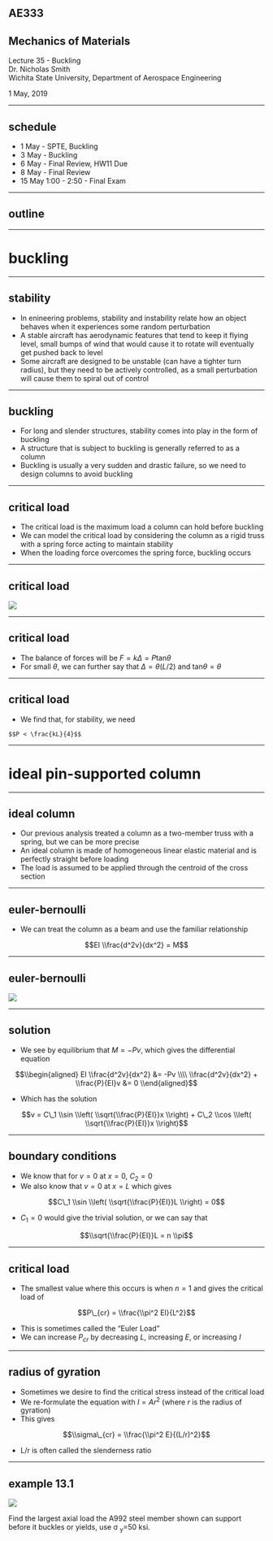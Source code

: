 ## AE333
## Mechanics of Materials
Lecture 35 - Buckling<br/>
Dr. Nicholas Smith<br/>
Wichita State University, Department of Aerospace Engineering

1 May, 2019

----

## schedule

- 1 May - SPTE, Buckling
- 3 May - Buckling
- 6 May - Final Review, HW11 Due
- 8 May - Final Review
- 15 May 1:00 - 2:50 - Final Exam


----
## outline

---
# buckling

----
## stability

-   In enineering problems, stability and instability relate how an object behaves when it experiences some random perturbation
-   A stable aircraft has aerodynamic features that tend to keep it flying level, small bumps of wind that would cause it to rotate will eventually get pushed back to level
-   Some aircraft are designed to be unstable (can have a tighter turn radius), but they need to be actively controlled, as a small perturbation will cause them to spiral out of control

----
## buckling

-   For long and slender structures, stability comes into play in the form of buckling
-   A structure that is subject to buckling is generally referred to as a column
-   Buckling is usually a very sudden and drastic failure, so we need to design columns to avoid buckling

----
## critical load

-   The critical load is the maximum load a column can hold before buckling
-   We can model the critical load by considering the column as a rigid truss with a spring force acting to maintain stability
-   When the loading force overcomes the spring force, buckling occurs

----
## critical load

![](..\images\buckling-truss.jpg)

----
## critical load

-   The balance of forces will be
    *F* = *kΔ* = *P*tan*θ*
-   For small *θ*, we can further say that *Δ* = *θ*(*L*/2) and tan*θ* = *θ*

----
## critical load

-   We find that, for stability, we need

`$$P < \frac{kL}{4}$$`

---
# ideal pin-supported column

----
## ideal column

-   Our previous analysis treated a column as a two-member truss with a spring, but we can be more precise
-   An ideal column is made of homogeneous linear elastic material and is perfectly straight before loading
-   The load is assumed to be applied through the centroid of the cross section

----
## euler-bernoulli

-   We can treat the column as a beam and use the familiar relationship

$$EI \\frac{d^2v}{dx^2} = M$$

----
## euler-bernoulli

![](..\images\column-fbd.jpg)

----
## solution

-   We see by equilibrium that *M* = −*Pv*, which gives the differential equation

$$\\begin{aligned}
  EI \\frac{d^2v}{dx^2} &= -Pv \\\\
  \\frac{d^2v}{dx^2} + \\frac{P}{EI}v &= 0
\\end{aligned}$$

-   Which has the solution

$$v = C\_1 \\sin \\left( \\sqrt{\\frac{P}{EI}}x \\right) + C\_2 \\cos \\left( \\sqrt{\\frac{P}{EI}}x \\right)$$

----
## boundary conditions

-   We know that for *v* = 0 at *x* = 0, *C*<sub>2</sub> = 0
-   We also know that *v* = 0 at *x* = *L* which gives

$$C\_1 \\sin \\left( \\sqrt{\\frac{P}{EI}}L \\right) = 0$$

-   *C*<sub>1</sub> = 0 would give the trivial solution, or we can say that

$$\\sqrt{\\frac{P}{EI}}L = n \\pi$$

----
## critical load

-   The smallest value where this occurs is when *n* = 1 and gives the critical load of

$$P\_{cr} = \\frac{\\pi^2 EI}{L^2}$$

-   This is sometimes called the “Euler Load”
-   We can increase *P*<sub>*cr*</sub> by decreasing *L*, increasing *E*, or increasing *I*

----
## radius of gyration

-   Sometimes we desire to find the critical stress instead of the critical load
-   We re-formulate the equation with *I* = *Ar*<sup>2</sup> (where *r* is the radius of gyration)
-   This gives

$$\\sigma\_{cr} = \\frac{\\pi^2 E}{(L/r)^2}$$

-   L/r is often called the slenderness ratio

----
## example 13.1

![](..\images\example-13-1.jpg)

Find the largest axial load the A992 steel member shown can support before it buckles or yields, use σ <sub>y</sub>=50 ksi.
